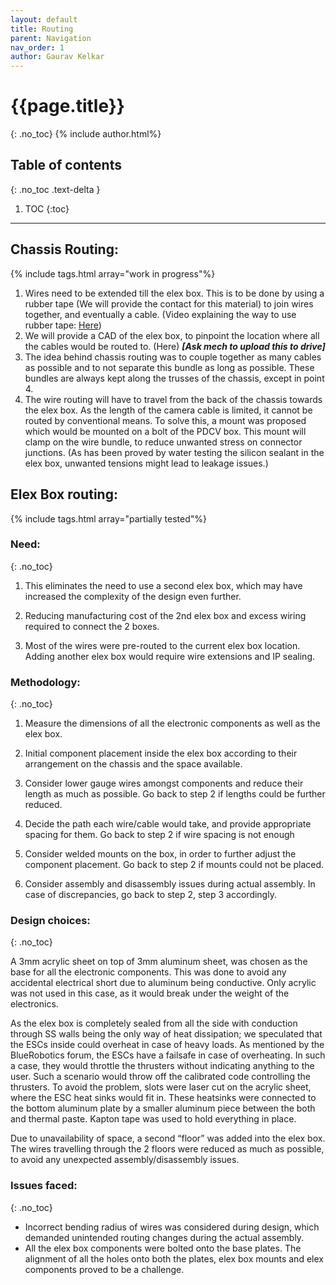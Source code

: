```yaml
---
layout: default
title: Routing
parent: Navigation
nav_order: 1
author: Gaurav Kelkar
---
```


# {{page.title}}
{: .no_toc}
{% include author.html%}

## Table of contents
{: .no_toc .text-delta }

1. TOC
{:toc}

---

## Chassis Routing:
{% include tags.html array="work in progress"%}

1. Wires need to be extended till the elex box. This is to be done by using a rubber tape (We will provide the contact for this material) to join wires together, and eventually a cable. (Video explaining the way to use rubber tape: [Here](https://youtu.be/zOp6jgApELE))
2. We will provide a CAD of the elex box, to pinpoint the location where all the cables would be routed to. (Here) **_[Ask mech to upload this to drive]_**
3. The idea behind chassis routing was to couple together as many cables as possible and to not separate this bundle as long as possible. These bundles are always kept along the trusses of the chassis, except in point 4.
4. The wire routing will have to travel from the back of the chassis towards the elex box. As the length of the camera cable is limited, it cannot be routed by conventional means. To solve this, a mount was proposed which would be mounted on a bolt of the PDCV box. This mount will clamp on the wire bundle, to reduce unwanted stress on connector junctions. (As has been proved by water testing the silicon sealant in the elex box, unwanted tensions might lead to leakage issues.)

## Elex Box routing:
{% include tags.html array="partially tested"%}
### Need:
{: .no_toc}
1. This eliminates the need to use a second elex box, which may have increased the complexity of the design even further.

2. Reducing manufacturing cost of the 2nd elex box and excess wiring required to connect the 2 boxes.

3. Most of the wires were pre-routed to the current elex box location. Adding another elex box would require wire extensions and IP sealing.

### Methodology:
{: .no_toc}
1. Measure the dimensions of all the electronic components as well as the elex box.

2. Initial component placement inside the elex box according to their arrangement on the chassis and the space available.

3. Consider lower gauge wires amongst components and reduce their length as much as possible. Go back to step 2 if lengths could be further reduced.

4. Decide the path each wire/cable would take, and provide appropriate spacing for them. Go back to step 2 if wire spacing is not enough

5. Consider welded mounts on the box, in order to further adjust the component placement. Go back to step 2 if mounts could not be placed.

6. Consider assembly and disassembly issues during actual assembly. In case of discrepancies, go back to step 2, step 3 accordingly.

### Design choices:
{: .no_toc}

A 3mm acrylic sheet on top of 3mm aluminum sheet, was chosen as the base for all the electronic components. This was done to avoid any accidental electrical short due to aluminum being conductive. Only acrylic was not used in this case, as it would break under the weight of the electronics.

As the elex box is completely sealed from all the side with conduction through SS walls being the only way of heat dissipation; we speculated that the ESCs inside could overheat in case of heavy loads. As mentioned by the BlueRobotics forum, the ESCs have a failsafe in case of overheating. In such a case, they would throttle the thrusters without indicating anything to the user. Such a scenario would throw off the calibrated code controlling the thrusters. To avoid the problem, slots were laser cut on the acrylic sheet, where the ESC heat sinks would fit in. These heatsinks were connected to the bottom aluminum plate by a smaller aluminum piece between the both and thermal paste. Kapton tape was used to hold everything in place.

Due to unavailability of space, a second “floor” was added into the elex box. The wires travelling through the 2 floors were reduced as much as possible, to avoid any unexpected assembly/disassembly issues.

### Issues faced:
{: .no_toc}
+ Incorrect bending radius of wires was considered during design, which demanded unintended routing changes during the actual assembly.
+ All the elex box components were bolted onto the base plates. The alignment of all the holes onto both the plates, elex box mounts and elex components proved to be a challenge.
